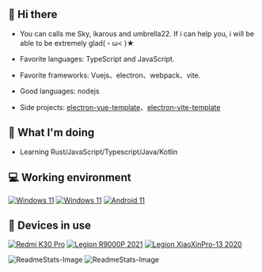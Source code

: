 ## 👋 Hi there

- You can calls me Sky, ikarous and umbrella22. If i can help you, i will be able to be extremely glad(・ω< )★

- Favorite languages: TypeScript and JavaScript.
- Favorite frameworks: Vuejs、electron、webpack、vite.

- Good languages: nodejs

- Side projects: [electron-vue-template](https://github.com/umbrella22/electron-vue-template)、[electron-vite-template](https://github.com/umbrella22/electron-vite-template)

## 🤔 What I'm doing

- Learning Rust/JavaScript/Typescript/Java/Kotlin

## 💻 Working environment

[![Windows 11](https://img.shields.io/badge/Windows%2011-00adef?style=flat-square&logo=windows&logoColor=ffffff)](https://www.microsoft.com/en-us/windows/windows-11)
[![Windows 11](https://img.shields.io/badge/Windows%2010-00adef?style=flat-square&logo=windows&logoColor=ffffff)](https://www.microsoft.com/en-us/windows/windows-10)
[![Android 11](https://img.shields.io/badge/Android%2011-3ddc84?style=flat-square&logo=android&logoColor=ffffff)](https://www.android.com/android-11/)

## 📱 Devices in use

[![Redmi K30 Pro](https://img.shields.io/badge/Redmi%20K30%20Pro-fd4900?style=flat-square&logo=xiaomi&logoColor=ffffff)](https://www.po.co/global/poco-f2-pro/)
[![Legion R9000P 2021](https://img.shields.io/badge/Legion%20R9000P%202021-e60012?style=flat-square&logo=lenovo&logoColor=ffffff)](https://www.lenovo.com/us/en/p/laptops/legion-laptops/legion-5-series/legion-5-pro-16ach6h/82jq00faus)
[![Legion XiaoXinPro-13 2020](https://img.shields.io/badge/Legion%20XiaoXinPro-13%202020-e60012?style=flat-square&logo=lenovo&logoColor=ffffff)](https://www.lenovo.com/us/en/laptops/legion-laptops/legion-5-series/Lenovo-Legion-5-15ARH05/p/88GMY501444)


![ReadmeStats-Image](https://github-readme-stats.vercel.app/api/top-langs/?username=umbrella22&layout=compact)
![ReadmeStats-Image](https://github-readme-stats.vercel.app/api?username=umbrella22&show_icons=true&bg_color=ffffff)

